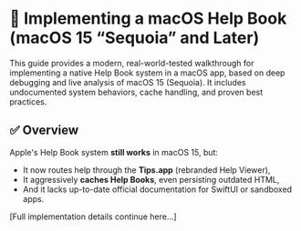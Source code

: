 # 📘 Implementing a macOS Help Book (macOS 15 “Sequoia” and Later)

This guide provides a modern, real-world-tested walkthrough for implementing a native Help Book system in a macOS app, based on deep debugging and live analysis of macOS 15 (Sequoia). It includes undocumented system behaviors, cache handling, and proven best practices.

## ✅ Overview

Apple's Help Book system **still works** in macOS 15, but:
- It now routes help through the **Tips.app** (rebranded Help Viewer),
- It aggressively **caches Help Books**, even persisting outdated HTML,
- And it lacks up-to-date official documentation for SwiftUI or sandboxed apps.

[Full implementation details continue here...]
